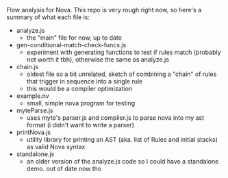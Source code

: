 Flow analysis for Nova. This repo is very rough right now, so here's a summary of what each file is:

 - analyze.js
    - the "main" file for now, up to date
 - gen-conditional-match-check-funcs.js
    - experiment with generating functions to test if rules match (probably not worth it tbh), otherwise the same as analyze.js
 - chain.js
    - oldest file so a bit unrelated, sketch of combining a "chain" of rules that trigger in sequence into a single rule
    - this would be a compiler optimization
 - example.nv
    - small, simple nova program for testing
 - myteParse.js
    - uses myte's parser.js and compiler.js to parse nova into my ast format (i didn't want to write a parser)
 - printNova.js
    - utility library for printing an AST (aka. list of Rules and initial stacks) as valid Nova syntax
 - standalone.js
    - an older version of the analyze.js code so I could have a standalone demo. out of date now tho
